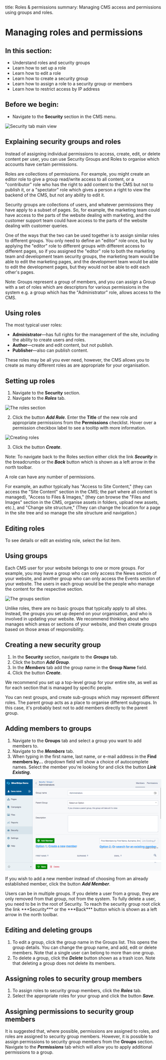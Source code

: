 title: Roles & permissions
summary: Managing CMS access and permissions using groups and roles.

# Managing roles and permissions

## In this section:

* Understand roles and security groups
* Learn how to set up a role
* Learn how to edit a role
* Learn how to create a security group
* Learn how to assign a role to a security group or members
* Learn how to restrict access by IP address

## Before we begin:

* Navigate to the **Security** section in the CMS menu.

![Security tab main view](/_images/security_pane_main_view.png)

## Explaining security groups and roles

Instead of assigning individual permissions to access, create, edit, or delete content per user, you can use Security Groups and Roles to organise which accounts have certain permissions.

Roles are collections of permissions. For example, you might create an editor role to give a group read/write access to all content, or a "contributor" role who has the right to add content to the CMS but not to publish it, or a "spectator" role which gives a person a right to view the backend of the CMS, but not any ability to edit it.

Security groups are collections of users, and whatever permissions they have apply to a subset of pages. So, for example, the marketing team could have access to the parts of the website dealing with marketing, and the customer support team could have access to the parts of the website dealing with customer queries.

One of the ways that the two can be used together is to assign similar roles to different groups. You only need to define an "editor" role once, but by applying the "editor" role to different groups with different access to different pages, so if you assigned the "editor" role to both the marketing team and development team security groups, the marketing team would be able to edit the marketing pages, and the development team would be able to edit the development pages, but they would not be able to edit each other's pages.

Note: Groups represent a group of members, and you can assign a Group with a set of roles which are descriptors for various permissions in the system e.g. a group which has the "Administrator" role, allows access to the CMS.

## Using roles

The most typical user roles:

* **Administrator**—has full rights for the management of the site, including the ability to create users and roles.
* **Author**—create and edit content, but not publish.
* **Publisher**—also can publish content.

These roles may be all you ever need, however, the CMS allows you to create as many different roles as are appropriate for your organisation.

## Setting up roles

 1. Navigate to the **Security** section.
 2. Navigate to the ***Roles*** tab.

![The roles section](/_images/roles-pane.png)

2. Click the button ***Add Role***. Enter the **Title** of the new role and appropriate permissions from the **Permissions** checklist. Hover over a permission checkbox label to see a tooltip with more information.

![Creating roles](/_images/creating-roles.png)

3. Click the button ***Create***.

Note: To navigate back to the Roles section either click the link ***Security*** in the breadcrumbs or the ***Back*** button which is shown as a left arrow in the north toolbar.

<div class="note" markdown="1">
A role can have any number of permissions.

For example, an author typically has "Access to Site Content," (they can access the "Site Content" section in the CMS; the part where all content is managed), "Access to Files & Images," (they can browse the "Files and Images" section in the CMS, organise assets in folders, upload new assets, etc.), and "Change site structure," (They can change the location for a page in the site tree and so manage the site structure and navigation.)
</div>

## Editing roles

To see details or edit an existing role, select the list item.

## Using groups

Each CMS user for your website belongs to one or more groups. For example, you may have a group who can only access the News section of your website, and another group who can only access the Events section of your website. The users in each group would be the people who manage the content for the respective section.

![The groups section](/_images/groups-pane.png)

Unlike roles, there are no basic groups that typically apply to all sites. Instead, the groups you set up depend on your organisation, and who is involved in updating your website. We recommend thinking about who manages which areas or sections of your website, and then create groups based on those areas of responsibility.

## Creating a new security group

 1. In the **Security** section, navigate to the ***Groups*** tab.
 2. Click the button ***Add Group***.
 3. In the ***Members*** tab add the group name in the **Group Name** field.
 4. Click the button ***Create***.

<div class="note" markdown="1">
We recommend you set up a top-level group for your entire site, as well as for each section that is managed by specific people.
</div>

You can nest groups, and create sub-groups which may represent different roles. The parent group acts as a place to organise different subgroups. In this case, it's probably best not to add members directly to the parent group.

## Adding members to groups

 1. Navigate to the **Groups** tab and select a group you want to add members to.
 2. Navigate to the ***Members*** tab.
 3. When typing in the first name, last name, or e-mail address in the **Find members by...** dropdown field will show a choice of autocomplete names. Select the member you're looking for and click the button ***Link Existing***.

![Adding members to a group](/docs/en/_images/Adding-member-to-group.png)

If you wish to add a new member instead of choosing from an already established member, click the button ***Add Member***.

<div class="note" markdown="1">
Users can be in multiple groups. If you delete a user from a group, they are only removed from that group, not from the system. To fully delete a user, you need to be in the root of Security. To reach the security group root click the link ***Security*** or the ***Back*** button which is shown as a left arrow in the north toolbar.
</div>

## Editing and deleting groups

 1. To edit a group, click the group name in the Groups list. This opens the group details. You can change the group name, and add, edit or delete members. Note that a single user can belong to more than one group.
 2. To delete a group, click the ***Delete*** button shown as a trash icon. Note that deleting a group does not delete its members.

## Assigning roles to security group members

 1. To assign roles to security group members, click the ***Roles*** tab.
 2. Select the appropriate roles for your group and click the button ***Save***.

## Assigning permissions to security group members

It is suggested that, where possible, permissions are assigned to roles, and roles are assigned to security group members. However, it is possible to assign permissions to security group members from the **Groups** section. Navigate to the ***Permissions*** tab which will allow you to apply additional permissions to a group.
